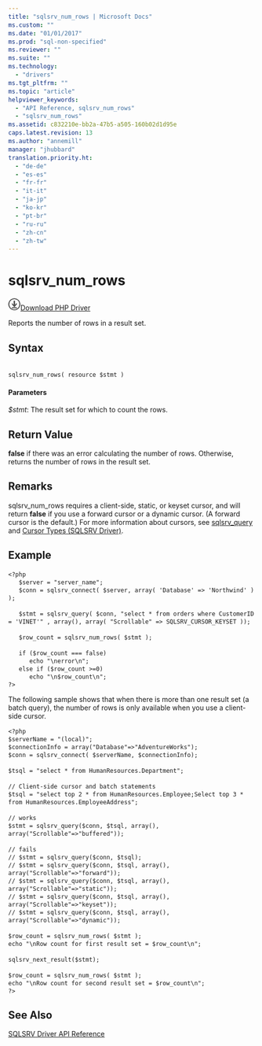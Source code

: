 ```yaml
---
title: "sqlsrv_num_rows | Microsoft Docs"
ms.custom: ""
ms.date: "01/01/2017"
ms.prod: "sql-non-specified"
ms.reviewer: ""
ms.suite: ""
ms.technology: 
  - "drivers"
ms.tgt_pltfrm: ""
ms.topic: "article"
helpviewer_keywords: 
  - "API Reference, sqlsrv_num_rows"
  - "sqlsrv_num_rows"
ms.assetid: c832210e-bb2a-47b5-a505-160b02d1d95e
caps.latest.revision: 13
ms.author: "annemill"
manager: "jhubbard"
translation.priority.ht: 
  - "de-de"
  - "es-es"
  - "fr-fr"
  - "it-it"
  - "ja-jp"
  - "ko-kr"
  - "pt-br"
  - "ru-ru"
  - "zh-cn"
  - "zh-tw"
---
```

# sqlsrv_num_rows
![Download](../../ssdt/media/download.png)[Download PHP Driver](https://www.microsoft.com/download/details.aspx?id=20098)

Reports the number of rows in a result set.  
  
## Syntax  
  
```  
  
sqlsrv_num_rows( resource $stmt )  
```  
  
#### Parameters  
*$stmt*: The result set for which to count the rows.  
  
## Return Value  
**false** if there was an error calculating the number of rows. Otherwise, returns the number of rows in the result set.  
  
## Remarks  
sqlsrv_num_rows requires a client-side, static, or keyset cursor, and will return **false** if you use a forward cursor or a dynamic cursor. (A forward cursor is the default.) For more information about cursors, see [sqlsrv_query](../../connect/php/sqlsrv_query.md) and [Cursor Types &#40;SQLSRV Driver&#41;](../../connect/php/cursor-types--sqlsrv-driver-.md).  
  
## Example  
  
```  
<?php  
   $server = "server_name";  
   $conn = sqlsrv_connect( $server, array( 'Database' => 'Northwind' ) );  
  
   $stmt = sqlsrv_query( $conn, "select * from orders where CustomerID = 'VINET'" , array(), array( "Scrollable" => SQLSRV_CURSOR_KEYSET ));  
  
   $row_count = sqlsrv_num_rows( $stmt );  
  
   if ($row_count === false)  
      echo "\nerror\n";  
   else if ($row_count >=0)  
      echo "\n$row_count\n";  
?>  
```  
  
The following sample shows that when there is more than one result set (a batch query), the number of rows is only available when you use a client-side cursor.  
  
```  
<?php  
$serverName = "(local)";  
$connectionInfo = array("Database"=>"AdventureWorks");  
$conn = sqlsrv_connect( $serverName, $connectionInfo);  
  
$tsql = "select * from HumanResources.Department";  
  
// Client-side cursor and batch statements  
$tsql = "select top 2 * from HumanResources.Employee;Select top 3 * from HumanResources.EmployeeAddress";  
  
// works  
$stmt = sqlsrv_query($conn, $tsql, array(), array("Scrollable"=>"buffered"));  
  
// fails  
// $stmt = sqlsrv_query($conn, $tsql);  
// $stmt = sqlsrv_query($conn, $tsql, array(), array("Scrollable"=>"forward"));  
// $stmt = sqlsrv_query($conn, $tsql, array(), array("Scrollable"=>"static"));  
// $stmt = sqlsrv_query($conn, $tsql, array(), array("Scrollable"=>"keyset"));  
// $stmt = sqlsrv_query($conn, $tsql, array(), array("Scrollable"=>"dynamic"));  
  
$row_count = sqlsrv_num_rows( $stmt );  
echo "\nRow count for first result set = $row_count\n";  
  
sqlsrv_next_result($stmt);  
  
$row_count = sqlsrv_num_rows( $stmt );  
echo "\nRow count for second result set = $row_count\n";  
?>  
```  
  
## See Also  
[SQLSRV Driver API Reference](../../connect/php/sqlsrv-driver-api-reference.md)  
  
